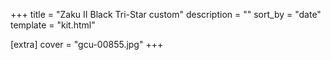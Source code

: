 +++
title = "Zaku II Black Tri-Star custom"
description = ""
sort_by = "date"
template = "kit.html"

[extra]
cover = "gcu-00855.jpg"
+++
